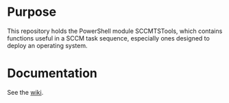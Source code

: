 # Purpose
This repository holds the PowerShell module SCCMTSTools, which contains functions useful in a SCCM task sequence, especially ones designed to deploy an operating system.

# Documentation
See the [wiki](wiki).

[wiki]: https://github.com/cwru-non-academic/posh-sccmtstools/wiki